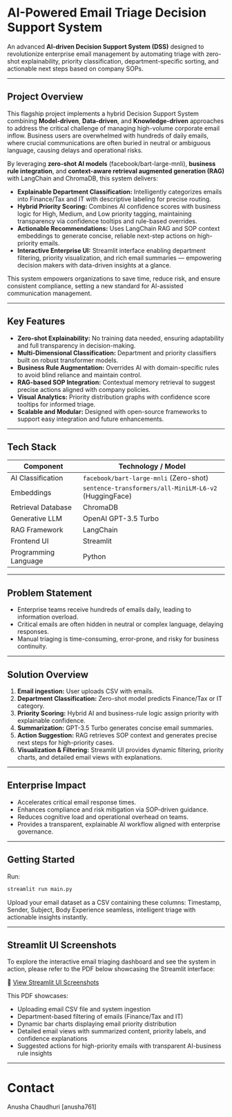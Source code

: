 # AI-Powered Email Triage Decision Support System

An advanced **AI-driven Decision Support System (DSS)** designed to revolutionize enterprise email management by automating triage with zero-shot explainability, priority classification, department-specific sorting, and actionable next steps based on company SOPs.

---

## Project Overview

This flagship project implements a hybrid Decision Support System combining **Model-driven**, **Data-driven**, and **Knowledge-driven** approaches to address the critical challenge of managing high-volume corporate email inflow. Business users are overwhelmed with hundreds of daily emails, where crucial communications are often buried in neutral or ambiguous language, causing delays and operational risks.

By leveraging **zero-shot AI models** (facebook/bart-large-mnli), **business rule integration**, and **context-aware retrieval augmented generation (RAG)** with LangChain and ChromaDB, this system delivers:

- **Explainable Department Classification:** Intelligently categorizes emails into Finance/Tax and IT with descriptive labeling for precise routing.
- **Hybrid Priority Scoring:** Combines AI confidence scores with business logic for High, Medium, and Low priority tagging, maintaining transparency via confidence tooltips and rule-based overrides.
- **Actionable Recommendations:** Uses LangChain RAG and SOP context embeddings to generate concise, reliable next-step actions on high-priority emails.
- **Interactive Enterprise UI:** Streamlit interface enabling department filtering, priority visualization, and rich email summaries — empowering decision makers with data-driven insights at a glance.

This system empowers organizations to save time, reduce risk, and ensure consistent compliance, setting a new standard for AI-assisted communication management.

---

## Key Features

- **Zero-shot Explainability:** No training data needed, ensuring adaptability and full transparency in decision-making.
- **Multi-Dimensional Classification:** Department and priority classifiers built on robust transformer models.
- **Business Rule Augmentation:** Overrides AI with domain-specific rules to avoid blind reliance and maintain control.
- **RAG-based SOP Integration:** Contextual memory retrieval to suggest precise actions aligned with company policies.
- **Visual Analytics:** Priority distribution graphs with confidence score tooltips for informed triage.
- **Scalable and Modular:** Designed with open-source frameworks to support easy integration and future enhancements.

---

## Tech Stack

| Component             | Technology / Model                    |
|-----------------------|-------------------------------------|
| AI Classification     | `facebook/bart-large-mnli` (Zero-shot) |
| Embeddings            | `sentence-transformers/all-MiniLM-L6-v2` (HuggingFace) |
| Retrieval Database    | ChromaDB                            |
| Generative LLM        | OpenAI GPT-3.5 Turbo |
| RAG Framework         | LangChain                          |
| Frontend UI           | Streamlit                          |
| Programming Language  | Python                            |

---

## Problem Statement

- Enterprise teams receive hundreds of emails daily, leading to information overload.
- Critical emails are often hidden in neutral or complex language, delaying responses.
- Manual triaging is time-consuming, error-prone, and risky for business continuity.

---

## Solution Overview

1. **Email ingestion:** User uploads CSV with emails.
2. **Department Classification:** Zero-shot model predicts Finance/Tax or IT category.
3. **Priority Scoring:** Hybrid AI and business-rule logic assign priority with explainable confidence.
4. **Summarization:** GPT-3.5 Turbo generates concise email summaries.
5. **Action Suggestion:** RAG retrieves SOP context and generates precise next steps for high-priority cases.
6. **Visualization & Filtering:** Streamlit UI provides dynamic filtering, priority charts, and detailed email views with explanations.

---

## Enterprise Impact

- Accelerates critical email response times.
- Enhances compliance and risk mitigation via SOP-driven guidance.
- Reduces cognitive load and operational overhead on teams.
- Provides a transparent, explainable AI workflow aligned with enterprise governance.

---

## Getting Started

Run:

```bash
streamlit run main.py
```
Upload your email dataset as a CSV containing these columns: Timestamp, Sender, Subject, Body
Experience seamless, intelligent triage with actionable insights instantly.

---

## Streamlit UI Screenshots

To explore the interactive email triaging dashboard and see the system in action, please refer to the PDF below showcasing the Streamlit interface:

📄 [View Streamlit UI Screenshots](./outputs.pdf)

This PDF showcases:

- Uploading email CSV file and system ingestion
- Department-based filtering of emails (Finance/Tax and IT)
- Dynamic bar charts displaying email priority distribution
- Detailed email views with summarized content, priority labels, and confidence explanations
- Suggested actions for high-priority emails with transparent AI-business rule insights


---

# Contact
Anusha Chaudhuri [anusha761]
